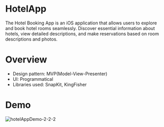 # **HotelApp**

The Hotel Booking App is an iOS application that allows users to explore and book hotel rooms seamlessly. Discover essential information about hotels, view detailed descriptions, and make reservations based on room descriptions and photos.

# **Overview**

+ Design pattern: MVP(Model-View-Presenter)
+ UI: Programmatical 
+ Libraries used: SnapKit, KingFisher

# **Demo**

![hotelAppDemo-2-2-2](https://github.com/kdyrovad/HotelApp/assets/103488736/68a78c2d-6021-4c8b-b1df-c17870f086e8)
